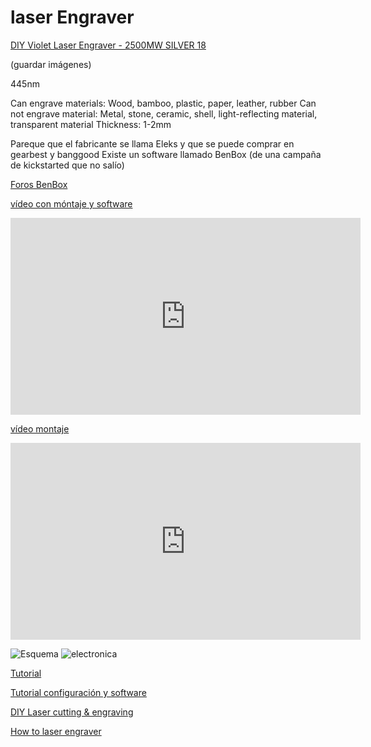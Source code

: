 # laser Engraver


[DIY Violet Laser Engraver  -  2500MW  SILVER 18](http://www.gearbest.com/3d-printers-3d-printer-kits/pp_364360.html)

(guardar imágenes)

445nm

Can engrave materials: Wood, bamboo, plastic, paper, leather, rubber
Can not engrave material: Metal, stone, ceramic, shell, light-reflecting material, transparent material
Thickness: 1-2mm

Pareque que el fabricante se llama Eleks y que se puede comprar en gearbest y banggood
Existe un software llamado BenBox (de una campaña de kickstarted que no salío)

[Foros BenBox](http://www.benboxlaser.us/)

[vídeo con móntaje y software](https://www.youtube.com/watch?v=Q0K2aK_9P6o)

<iframe width="560" height="315" src="https://www.youtube.com/embed/Q0K2aK_9P6o" frameborder="0" allowfullscreen></iframe>

[vídeo montaje](https://www.youtube.com/watch?v=TtmWrU1u9FY)

<iframe width="560" height="315" src="https://www.youtube.com/embed/TtmWrU1u9FY" frameborder="0" allowfullscreen></iframe>

![Esquema](http://www.soonwell.com/ebay_file/pretty-pic/2%20axis%20board-5.jpg)
![electronica](http://i.ebayimg.com/images/i/252291333856-0-1/s-l1000.jpg)

[Tutorial](http://www.instructables.com/id/Benbox-With-Eleks-Laser-Engraver-GearBest-Banggood/step1/Hints-Clarifications-for-the-How-to-Laser-engraver/)

[Tutorial configuración y software](http://www.instructables.com/id/Configurando-La-Grabadora-Laser-Benbox-DIY/)

[DIY Laser  cutting & engraving](http://www.instructables.com/id/Laser-Engraved-Bookmark-With-a-Cheap-Laser-Engrave/?utm_source=pdf&utm_campaign=related)

[How to laser engraver](http://www.instructables.com/id/How-To-Laser-Cutter/)
